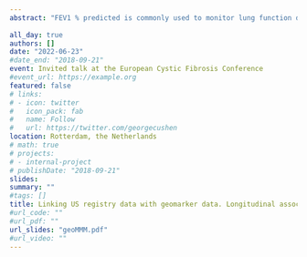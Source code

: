 ```yaml
---
abstract: "FEV1 % predicted is commonly used to monitor lung function decline in Cystic Fibrosis patients. However, little work is done on whether environmental/community factors would influence the FEV1 % predictive progression. The association between the biomarker FEV1 % predicted and the geomarker deprivation index is investigated per US state. Both the biomarker and geomarker are repeatedly measured, therefore we investigated different functional forms for their association."
 
all_day: true
authors: []
date: "2022-06-23"
#date_end: "2018-09-21"
event: Invited talk at the European Cystic Fibrosis Conference
#event_url: https://example.org
featured: false
# links:
# - icon: twitter
#   icon_pack: fab
#   name: Follow
#   url: https://twitter.com/georgecushen
location: Rotterdam, the Netherlands
# math: true
# projects:
# - internal-project
# publishDate: "2018-09-21"
slides: 
summary: "" 
#tags: []
title: Linking US registry data with geomarker data. Longitudinal associations between environmental factors and lung function decline
#url_code: ""
#url_pdf: ""
url_slides: "geoMMM.pdf"
#url_video: ""
---
```

